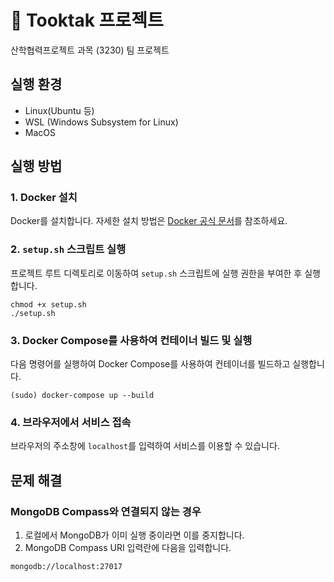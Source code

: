 # 👏 Tooktak 프로젝트
산학협력프로젝트 과목 (3230) 팀 프로젝트

## 실행 환경
- Linux(Ubuntu 등)
- WSL (Windows Subsystem for Linux)
- MacOS

## 실행 방법
### 1. Docker 설치
Docker를 설치합니다. 자세한 설치 방법은 [Docker 공식 문서](https://docs.docker.com/engine/install/)를 참조하세요.

### 2. `setup.sh` 스크립트 실행
프로젝트 루트 디렉토리로 이동하여 `setup.sh` 스크립트에 실행 권한을 부여한 후 실행합니다.
```
chmod +x setup.sh
./setup.sh
```
### 3. Docker Compose를 사용하여 컨테이너 빌드 및 실행
다음 명령어를 실행하여 Docker Compose를 사용하여 컨테이너를 빌드하고 실행합니다.   
```
(sudo) docker-compose up --build
```
### 4. 브라우저에서 서비스 접속
브라우저의 주소창에 `localhost`를 입력하여 서비스를 이용할 수 있습니다.


## 문제 해결
### MongoDB Compass와 연결되지 않는 경우
1. 로컬에서 MongoDB가 이미 실행 중이라면 이를 중지합니다.   
2. MongoDB Compass URI 입력란에 다음을 입력합니다.   
```
mongodb://localhost:27017
```

